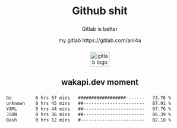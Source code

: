 <h1 align="center">Github shit</h1>

###

<p align="center">Gitlab is better</p>

<p align="center">my gitlab https://gitlab.com/ani4a</p>

###

<div align="center">
  <img src="https://cdn.jsdelivr.net/gh/devicons/devicon/icons/gitlab/gitlab-original.svg" height="40" width="52" alt="gitlab logo"  />
</div>

###

<h2 align="center">wakapi.dev moment</h2>

###

<!--START_SECTION:waka-->

```txt
Go         6 hrs 57 mins   ##################-------   73.76 %
unknown    0 hrs 45 mins   ##-----------------------   07.91 %
YAML       0 hrs 44 mins   ##-----------------------   07.76 %
JSON       0 hrs 36 mins   ##-----------------------   06.39 %
Bash       0 hrs 12 mins   #------------------------   02.18 %
```

<!--END_SECTION:waka-->

###
